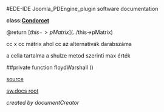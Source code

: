 #EDE-IDE Joomla_PDEngine_plugin
software documentation

**class:[Condorcet](../Condorcet.md)**



@return [$this->pMatrix](../$this->pMatrix)      

cc x cc mátrix ahol cc az alternativák darabszáma

a cella tartalma a shulze metod szerinti max érték

##private function floydWarshall () 


[source](../../../site/condorcet.php)

[sw.docs root](../)

*created by documentCreator*

